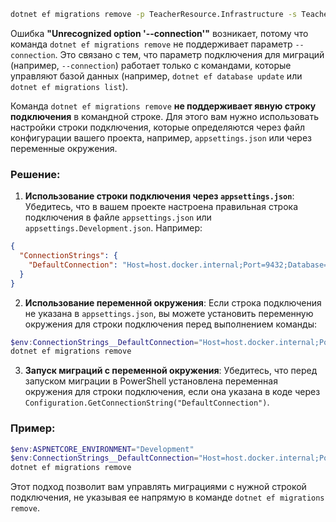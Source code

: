 ```bash
dotnet ef migrations remove -p TeacherResource.Infrastructure -s TeacherResource.API
```

Ошибка **"Unrecognized option '--connection'"** возникает, потому что команда `dotnet ef migrations remove` не поддерживает параметр `--connection`. Это связано с тем, что параметр подключения для миграций (например, `--connection`) работает только с командами, которые управляют базой данных (например, `dotnet ef database update` или `dotnet ef migrations list`).

Команда `dotnet ef migrations remove` **не поддерживает явную строку подключения** в командной строке. Для этого вам нужно использовать настройки строки подключения, которые определяются через файл конфигурации вашего проекта, например, `appsettings.json` или через переменные окружения.

### Решение:

1. **Использование строки подключения через `appsettings.json`**: Убедитесь, что в вашем проекте настроена правильная строка подключения в файле `appsettings.json` или `appsettings.Development.json`. Например:

```json
{
  "ConnectionStrings": {
    "DefaultConnection": "Host=host.docker.internal;Port=9432;Database=contacts;Username=contacts_sa;Password=contacts_sa;"
  }
}
```

2. **Использование переменной окружения**: Если строка подключения не указана в `appsettings.json`, вы можете установить переменную окружения для строки подключения перед выполнением команды:

```powershell
$env:ConnectionStrings__DefaultConnection="Host=host.docker.internal;Port=9432;Database=contacts;Username=contacts_sa;Password=contacts_sa"; 
dotnet ef migrations remove
```

3. **Запуск миграций с переменной окружения**: Убедитесь, что перед запуском миграции в PowerShell установлена переменная окружения для строки подключения, если она указана в коде через `Configuration.GetConnectionString("DefaultConnection")`.

### Пример:

```powershell
$env:ASPNETCORE_ENVIRONMENT="Development"
$env:ConnectionStrings__DefaultConnection="Host=host.docker.internal;Port=9432;Database=contacts;Username=contacts_sa;Password=contacts_sa"
dotnet ef migrations remove
```

Этот подход позволит вам управлять миграциями с нужной строкой подключения, не указывая ее напрямую в команде `dotnet ef migrations remove`.